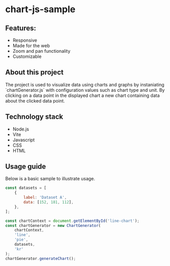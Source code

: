 # chart-js-sample

## Features:

- Responsive
- Made for the web
- Zoom and pan functionality
- Customizable

## About this project

The project is used to visualize data using charts and graphs by instaniating ´chartGenerator.js´ with configuration values such as chart type and unit. By clicking on a data point in the displayed chart a new chart containing data about the clicked data point.

## Technology stack

- Node.js
- Vite
- Javascript
- CSS
- HTML

## Usage guide

Below is a basic sample to illustrate usage.

```javascript
const datasets = [
	{
		label: 'Dataset A',
		data: [152, 181, 112],
	},
];

const chartContext = document.getElementById('line-chart');
const chartGenerator = new ChartGenerator(
	chartContext,
	'line',
	'pie',
	datasets,
	'kr'
);
chartGenerator.generateChart();
```
